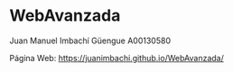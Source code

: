 # WebAvanzada

Juan Manuel Imbachí Güengue
A00130580

Página Web: https://juanimbachi.github.io/WebAvanzada/
